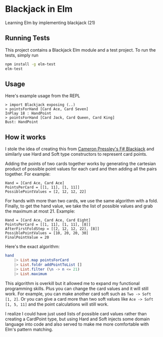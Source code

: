 # Blackjack in Elm
Learning Elm by implementing blackjack (21)

## Running Tests
This project contains a Blackjack Elm module and a test project. To run the tests, simply run

```sh
npm install -g elm-test
elm-test
```

## Usage
Here's example usage from the REPL

```
> import Blackjack exposing (..)
> pointsForHand [Card Ace, Card Seven]
InPlay 18 : HandPoint
> pointsForHand [Card Jack, Card Queen, Card King]
Bust: HandPoint
```

## How it works
I stole the idea of creating this from [Cameron Pressley's F# Blackjack](https://github.com/cameronpresley/Blackjack) and similarly use Hard and Soft type constructors to represent card points.

Adding the points of two cards together works by generating the cartesian product of possible point values for each card and then adding all the pairs together. For example:

```
Hand = [Card Ace, Card Ace]
PointsPerCard = [[1, 11], [1, 11]]
PossiblePointValues = [2, 12, 12, 22]
```

For hands with more than two cards, we use the same algorithm with a fold. Finally, to get the hand value, we take the list of possible values and grab the maximum at most 21. Example:

```
Hand = [Card Ace, Card Ace, Card Eight]
PointsPerCard = [[1, 11], [1, 11], [8]]
AfterFirstFoldStep = [[2, 12, 12, 22], [8]]
PossiblePointValues = [10, 20, 20, 30]
FinalPointValue = 20
```

Here's the exact algorithm:

```elm
hand
    |> List.map pointsForCard
    |> List.foldr addPointToList []
    |> List.filter (\n -> n <= 21)
    |> List.maximum
```

This algorithm is overkill but it allowed me to expand my functional programming skills. Plus you can change the card values and it will still work. For example, you can make another card soft such as `Two -> Soft [1, 2]`. Or you can give a card more than two soft values like `Ace -> Soft [1, 5, 11]` and the point calculations will still work.

I realize I could have just used lists of possible card values rather than creating a CardPoint type, but using Hard and Soft injects some domain language into code and also served to make me more comfortable with Elm's pattern matching.
